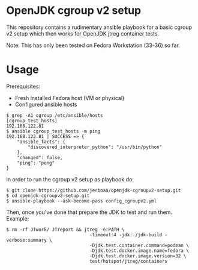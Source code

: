 # OpenJDK cgroup v2 setup
This repository contains a rudimentary ansible playbook for a basic cgroup v2 setup which then works for OpenJDK jtreg container tests.

Note: This has only been tested on Fedora Workstation (33-36) so far.

# Usage

Prerequisites:
- Fresh installed Fedora host (VM or physical)
- Configured ansible hosts

```
$ grep -A1 cgroup /etc/ansible/hosts 
[cgroup_test_hosts]
192.168.122.81
$ ansible cgroup_test_hosts -m ping
192.168.122.81 | SUCCESS => {
    "ansible_facts": {
        "discovered_interpreter_python": "/usr/bin/python"
    },
    "changed": false,
    "ping": "pong"
}
```

In order to run the cgroup v2 setup as playbook do:

```
$ git clone https://github.com/jerboaa/openjdk-cgroupv2-setup.git
$ cd openjdk-cgroupv2-setup.git
$ ansible-playbook --ask-become-pass config_cgroupv2.yml
```

Then, once you've done that prepare the JDK to test and run them. Example:

```
$ rm -rf JTwork/ JTreport && jtreg -e:PATH \
                               -timeout:4 -jdk:./jdk-build -verbose:summary \
                               -Djdk.test.container.command=podman \
                               -Djdk.test.docker.image.name=fedora \
                               -Djdk.test.docker.image.version=32 \
                               test/hotspot/jtreg/containers
```
